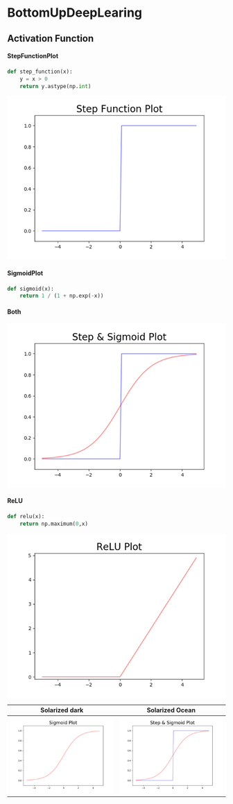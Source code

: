 # BottomUpDeepLearing

## Activation Function
#### StepFunctionPlot
```python
def step_function(x):
    y = x > 0
    return y.astype(np.int)
```
<img src="Img/StepPlot.png">

#### SigmoidPlot
```python
def sigmoid(x):
    return 1 / (1 + np.exp(-x))
```


#### Both

<img src="Img/Both.png">

#### ReLU
```python
def relu(x):
    return np.maximum(0,x)
```
<img src="Img/ReLU_Plot.png">


Solarized dark             |  Solarized Ocean
:-------------------------:|:-------------------------:
<img src="Img/SigmoidPlot.png" width = "500px"/>  |  <img src="Img/Both.png" width = "500px"/>